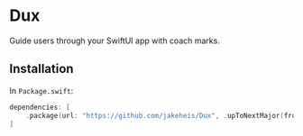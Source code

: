 # Dux

Guide users through your SwiftUI app with coach marks.

## Installation

In `Package.swift`:

```swift
dependencies: [
    .package(url: "https://github.com/jakeheis/Dux", .upToNextMajor(from: "0.0.1"))
]
```

